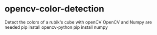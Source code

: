 # opencv-color-detection
Detect the colors of a rubik's cube with openCV
OpenCV and Numpy are needed
pip install opencv-python
pip install numpy
